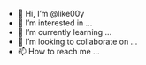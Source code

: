 - 👋 Hi, I’m @like00y
- 👀 I’m interested in ...
- 🌱 I’m currently learning ...
- 💞️ I’m looking to collaborate on ...
- 📫 How to reach me ...

<!---
like00y/like00y is a ✨ special ✨ repository because its `README.md` (this file) appears on your GitHub profile.
You can click the Preview link to take a look at your changes.
--->
